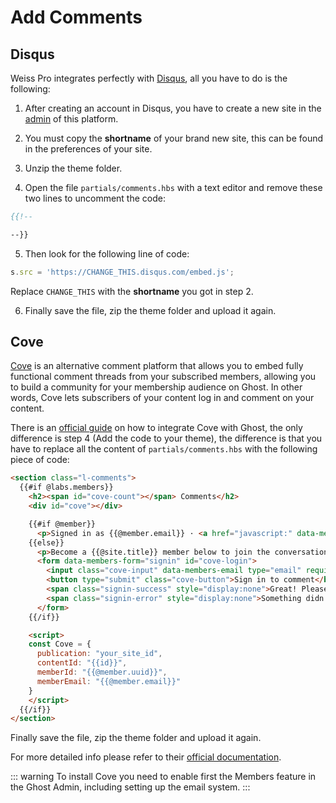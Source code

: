 # Add Comments

## Disqus

Weiss Pro integrates perfectly with [Disqus](https://disqus.com/), all you have to do is the following:

1. After creating an account in Disqus, you have to create a new site in the [admin](https://disqus.com/admin) of this platform.

2. You must copy the **shortname** of your brand new site, this can be found in the preferences of your site.

3. Unzip the theme folder.

4. Open the file `partials/comments.hbs` with a text editor and remove these two lines to uncomment the code:

```hbs
{{!--
```

```hbs
--}}
```

5. Then look for the following line of code:

```js
s.src = 'https://CHANGE_THIS.disqus.com/embed.js';
```

Replace `CHANGE_THIS` with the **shortname** you got in step 2.

6. Finally save the file, zip the theme folder and upload it again.

## Cove

[Cove](https://cove.chat/) is an alternative comment platform that allows you to embed fully functional comment threads from your subscribed members, allowing you to build a community for your membership audience on Ghost. In other words, Cove lets subscribers of your content log in and comment on your content.

There is an [official guide](https://ghost.org/integrations/cove-comments/) on how to integrate Cove with Ghost, the only difference is step 4 (Add the code to your theme), the difference is that you have to replace all the content of `partials/comments.hbs` with the following piece of code:

```html
<section class="l-comments">
  {{#if @labs.members}}
    <h2><span id="cove-count"></span> Comments</h2>
    <div id="cove"></div>

    {{#if @member}}
      <p>Signed in as {{@member.email}} · <a href="javascript:" data-members-signout>Sign out</a></p>
    {{else}}
      <p>Become a {{@site.title}} member below to join the conversation (it's free!). As a member, you will also receive new posts by email (you can unsubscribe at any time).</p>
      <form data-members-form="signin" id="cove-login">
        <input class="cove-input" data-members-email type="email" required="true" placeholder="your@email.com" />
        <button type="submit" class="cove-button">Sign in to comment</button>
        <span class="signin-success" style="display:none">Great! Please check your inbox for a log in link.</span>
        <span class="signin-error" style="display:none">Something didn't work. Please try again.</span>
      </form>
    {{/if}}

    <script>
    const Cove = {
      publication: "your_site_id",
      contentId: "{{id}}",
      memberId: "{{@member.uuid}}",
      memberEmail: "{{@member.email}}"
    }
    </script>
  {{/if}}
</section>
```

Finally save the file, zip the theme folder and upload it again.

For more detailed info please refer to their [official documentation](https://cove.chat/help/install-cove-in-ghost/).

::: warning
To install Cove you need to enable first the Members feature in the Ghost Admin, including setting up the email system.
:::
